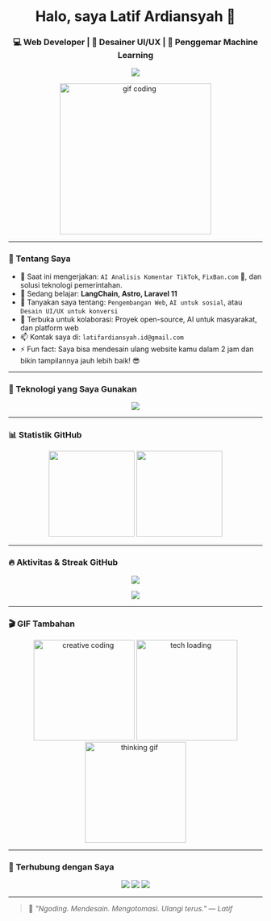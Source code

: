 <h1 align="center">Halo, saya Latif Ardiansyah 👋</h1>
<h3 align="center">💻 Web Developer | 🎨 Desainer UI/UX | 🤖 Penggemar Machine Learning</h3>

<p align="center">
  <img src="https://readme-typing-svg.herokuapp.com/?lines=Selamat+Datang+di+GitHub+Saya!;Saya+suka+membangun+hal+menarik+💻;Mari+belajar+dan+berkolaborasi+💡&center=true&width=500" />
</p>

<p align="center">
  <img src="https://media.giphy.com/media/qgQUggAC3Pfv687qPC/giphy.gif" width="300" alt="gif coding" />
</p>

---

### 🧠 Tentang Saya

- 🔭 Saat ini mengerjakan: `AI Analisis Komentar TikTok`, `FixBan.com` 🛞, dan solusi teknologi pemerintahan.
- 🌱 Sedang belajar: **LangChain, Astro, Laravel 11**
- 💬 Tanyakan saya tentang: `Pengembangan Web`, `AI untuk sosial`, atau `Desain UI/UX untuk konversi`
- 👯 Terbuka untuk kolaborasi: Proyek open-source, AI untuk masyarakat, dan platform web
- 📫 Kontak saya di: `latifardiansyah.id@gmail.com`
- ⚡ Fun fact: Saya bisa mendesain ulang website kamu dalam 2 jam dan bikin tampilannya jauh lebih baik! 😎

---

### 🔧 Teknologi yang Saya Gunakan

<p align="center">
  <img src="https://skillicons.dev/icons?i=html,css,js,php,laravel,codeigniter,python,mysql,streamlit,figma,bootstrap,git" />
</p>

---

### 📊 Statistik GitHub

<p align="center">
  <img src="https://github-readme-stats.vercel.app/api?username=tipposyah&show_icons=true&theme=tokyonight&count_private=true" height="170" />
  <img src="https://github-readme-stats.vercel.app/api/top-langs/?username=tipposyah&layout=compact&theme=tokyonight" height="170" />
</p>

---

### 🔥 Aktivitas & Streak GitHub

<p align="center">
  <img src="https://github-readme-streak-stats.herokuapp.com/?user=tipposyah&theme=tokyonight&hide_border=true" />
</p>

<p align="center">
  <img src="https://github-readme-activity-graph.cyclic.app/graph?username=tipposyah&theme=tokyonight&hide_border=true" />
</p>

---

### 🎬 GIF Tambahan

<p align="center">
  <img src="https://media.giphy.com/media/f3iwJFOVOwuy7K6FFw/giphy.gif" width="200" alt="creative coding" />
  <img src="https://media.giphy.com/media/xT9IgzoKnwFNmISR8I/giphy.gif" width="200" alt="tech loading" />
  <img src="https://media.giphy.com/media/lP8xu5t2DLGG045H8F/giphy.gif" width="200" alt="thinking gif" />
</p>

---

### 📱 Terhubung dengan Saya

<p align="center">
  <a href="https://www.tiktok.com/@tipposyah" target="_blank"><img src="https://img.shields.io/badge/TikTok-%23000000.svg?style=for-the-badge&logo=tiktok&logoColor=white"/></a>
  <a href="mailto:latifardiansyah.id@gmail.com"><img src="https://img.shields.io/badge/Gmail-D14836?style=for-the-badge&logo=gmail&logoColor=white"/></a>
  <a href="https://www.linkedin.com/in/latifardiansyah" target="_blank"><img src="https://img.shields.io/badge/LinkedIn-%230077B5.svg?style=for-the-badge&logo=linkedin&logoColor=white"/></a>
</p>

---

> 🧠 *"Ngoding. Mendesain. Mengotomasi. Ulangi terus."* — _Latif_
